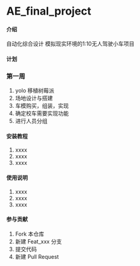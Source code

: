 # AE_final_project

#### 介绍
自动化综合设计
模拟现实环境的1:10无人驾驶小车项目

#### 计划
### 第一周
1. yolo 移植树莓派
2. 场地设计与搭建
3. 车模购买，组装，实现
4. 确定校车需要实现功能
5. 进行人员分组



#### 安装教程

1.  xxxx
2.  xxxx
3.  xxxx

#### 使用说明

1.  xxxx
2.  xxxx
3.  xxxx

#### 参与贡献

1.  Fork 本仓库
2.  新建 Feat_xxx 分支
3.  提交代码
4.  新建 Pull Request
